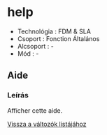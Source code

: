 # help

* Technológia : FDM & SLA
* Csoport : Fonction Általános
* Alcsoport : -
* Mód : - 

## Aide

### Leírás

Afficher cette aide.

[Vissza a változók listájához](../../variable_list)

